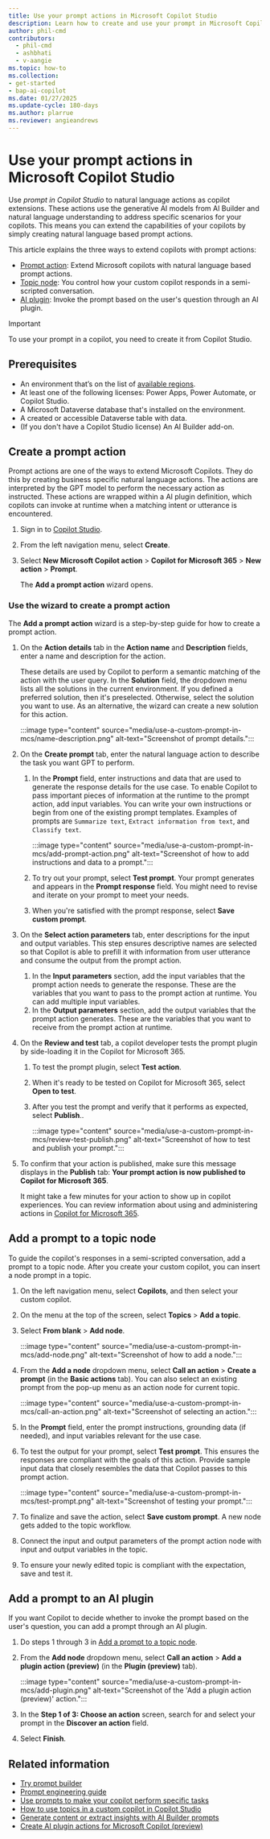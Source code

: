 ```yaml
---
title: Use your prompt actions in Microsoft Copilot Studio
description: Learn how to create and use your prompt in Microsoft Copilot Studio.
author: phil-cmd
contributors:
  - phil-cmd
  - ashbhati
  - v-aangie
ms.topic: how-to
ms.collection: 
- get-started
- bap-ai-copilot
ms.date: 01/27/2025
ms.update-cycle: 180-days
ms.author: plarrue
ms.reviewer: angieandrews
---
```


# Use your prompt actions in Microsoft Copilot Studio

Use *prompt in Copilot Studio* to natural language actions as copilot extensions. These actions use the generative AI models from AI Builder and natural language understanding to address specific scenarios for your copilots. This means you can extend the capabilities of your copilots by simply creating natural language based prompt actions.

This article explains the three ways to extend copilots with prompt actions:

- [Prompt action](#add-a-prompt-to-an-ai-plugin): Extend Microsoft copilots with natural language based prompt actions.
- [Topic node](#add-a-prompt-to-a-topic-node): You control how your custom copilot responds in a semi-scripted conversation.
- [AI plugin](#add-a-prompt-to-an-ai-plugin): Invoke the prompt based on the user's question through an AI plugin.

> [!IMPORTANT]
> To use your prompt in a copilot, you need to create it from Copilot Studio.

## Prerequisites

- An environment that’s on the list of [available regions](availability-region.md).
- At least one of the following licenses: Power Apps, Power Automate, or Copilot Studio.
- A Microsoft Dataverse database that's installed on the environment.
- A created or accessible Dataverse table with data.
- (If you don't have a Copilot Studio license) An AI Builder add-on.

## Create a prompt action

Prompt actions are one of the ways to extend Microsoft Copilots. They do this by creating business specific natural language actions. The actions are interpreted by the GPT model to perform the necessary action as instructed. These actions are wrapped within a AI plugin definition, which copilots can invoke at runtime when a matching intent or utterance is encountered.

1. Sign in to [Copilot Studio](https://copilotstudio.microsoft.com/).
1. From the left navigation menu, select **Create**.
1. Select **New Microsoft Copilot action** > **Copilot for Microsoft 365** > **New action** > **Prompt**.

    The **Add a prompt action** wizard opens.

### Use the wizard to create a prompt action

 The **Add a prompt action** wizard is a step-by-step guide for how to create a prompt action.

 1. On the **Action details** tab in the **Action name** and **Description** fields, enter a name and description for the action.

    These details are used by Copilot to perform a semantic matching of the action with the user query. In the **Solution** field, the dropdown menu lists all the solutions in the current environment. If you defined a preferred solution, then it's preselected. Otherwise, select the solution you want to use. As an alternative, the wizard can create a new solution for this action.

    :::image type="content" source="media/use-a-custom-prompt-in-mcs/name-description.png" alt-text="Screenshot of prompt details.":::

1. On the **Create prompt** tab, enter the natural language action to describe the task you want GPT to perform.

    1. In the **Prompt** field, enter instructions and data that are used to generate the response details for the use case. To enable Copilot to pass important pieces of information at the runtime to the prompt action, add input variables. You can write your own instructions or begin from one of the existing prompt templates. Examples of prompts are `Summarize text`, `Extract information from text`, and `Classify text`.

        :::image type="content" source="media/use-a-custom-prompt-in-mcs/add-prompt-action.png" alt-text="Screenshot of how to add instructions and data to a prompt.":::

    1. To try out your prompt, select **Test prompt**. Your prompt generates and appears in the **Prompt response** field. You might need to revise and iterate on your prompt to meet your needs.

    1. When you're satisfied with the prompt response, select **Save custom prompt**.

1. On the **Select action parameters** tab, enter descriptions for the input and output variables. This step ensures descriptive names are selected so that Copilot is able to prefill it with information from user utterance and consume the output from the prompt action.
    1. In the **Input parameters** section, add the input variables that the prompt action needs to generate the response. These are the variables that you want to pass to the prompt action at runtime. You can add multiple input variables.
    1. In the **Output parameters** section, add the output variables that the prompt action generates. These are the variables that you want to receive from the prompt action at runtime.

1. On the **Review and test** tab, a copilot developer tests the prompt plugin by side-loading it in the Copilot for Microsoft 365.
    1. To test the prompt plugin, select **Test action**.
    1. When it's ready to be tested on Copilot for Microsoft 365, select **Open to test**.
    1. After you test the prompt and verify that it performs as expected, select **Publish**..

        :::image type="content" source="media/use-a-custom-prompt-in-mcs/review-test-publish.png" alt-text="Screenshot of how to test and publish your prompt.":::

1. To confirm that your action is published, make sure this message displays in the **Publish** tab: **Your prompt action is now published to Copilot for Microsoft 365**.

    It might take a few minutes for your action to show up in copilot experiences. You can review information about using and administering actions in [Copilot for Microsoft 365](/copilot/microsoft-365/).

## Add a prompt to a topic node

To guide the copilot's responses in a semi-scripted conversation, add a prompt to a topic node. After you create your custom copilot, you can insert a node prompt in a topic.

1. On the left navigation menu, select **Copilots**, and then select your custom copilot.
1. On the menu at the top of the screen, select **Topics** > **Add a topic**.
1. Select **From blank** > **Add node**.

    :::image type="content" source="media/use-a-custom-prompt-in-mcs/add-node.png" alt-text="Screenshot of how to add a node.":::

1. From the **Add a node** dropdown menu, select **Call an action** > **Create a prompt** (in the **Basic actions** tab). You can also select an existing prompt from the pop-up menu as an action node for current topic.

    :::image type="content" source="media/use-a-custom-prompt-in-mcs/call-an-action.png" alt-text="Screenshot of selecting an action.":::

1. In the **Prompt** field, enter the prompt instructions, grounding data (if needed), and input variables relevant for the use case.

1. To test the output for your prompt, select **Test prompt**. This ensures the responses are compliant with the goals of this action. Provide sample input data that closely resembles the data that Copilot passes to this prompt action.

    :::image type="content" source="media/use-a-custom-prompt-in-mcs/test-prompt.png" alt-text="Screenshot of testing your prompt.":::

1. To finalize and save the action, select **Save custom prompt**. A new node gets added to the topic workflow.
1. Connect the input and output parameters of the prompt action node with input and output variables in the topic.
1. To ensure your newly edited topic is compliant with the expectation, save and test it.

## Add a prompt to an AI plugin

If you want Copilot to decide whether to invoke the prompt based on the user's question, you can add a prompt through an AI plugin.

1. Do steps 1 through 3 in [Add a prompt to a topic node](#add-a-prompt-to-a-topic-node).

1. From the **Add node** dropdown menu, select **Call an action** > **Add a plugin action (preview)** (in the **Plugin (preview)** tab).

    :::image type="content" source="media/use-a-custom-prompt-in-mcs/add-plugin.png" alt-text="Screenshot of the 'Add a plugin action (preview)' action.":::

1. In the **Step 1 of 3: Choose an action** screen, search for and select your prompt in the **Discover an action** field.

1. Select **Finish**.

## Related information

- [Try prompt builder](https://aka.ms/tryprompts) 
- [Prompt engineering guide](https://aka.ms/promptguide)
- [Use prompts to make your copilot perform specific tasks](/microsoft-copilot-studio/nlu-prompt-node)
- [How to use topics in a custom copilot in Copilot Studio](https://community.powerplatform.com/galleries/gallery-posts/?postid=a2fdb837-08bf-4011-a03b-66f27a10aa31)
- [Generate content or extract insights with AI Builder prompts](/microsoft-copilot-studio/copilot-ai-plugins?tabs=m365#generate-content-or-extract-insights-with-ai-builder-prompts)
- [Create AI plugin actions for Microsoft Copilot (preview)](/microsoft-copilot-studio/copilot-ai-plugins?tabs=m365#generate-content-or-extract-insights-with-ai-builder-dynamic-prompts)

